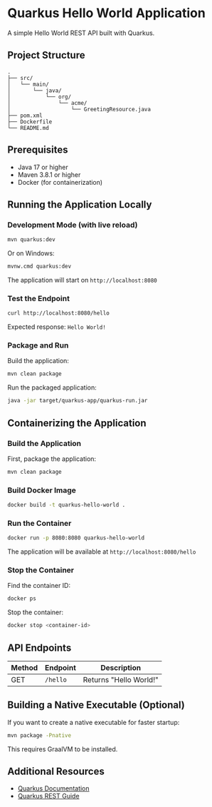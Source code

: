 # Quarkus Hello World Application

A simple Hello World REST API built with Quarkus.

## Project Structure

```
.
├── src/
│   └── main/
│       └── java/
│           └── org/
│               └── acme/
│                   └── GreetingResource.java
├── pom.xml
├── Dockerfile
└── README.md
```

## Prerequisites

- Java 17 or higher
- Maven 3.8.1 or higher
- Docker (for containerization)

## Running the Application Locally

### Development Mode (with live reload)

```bash
mvn quarkus:dev
```

Or on Windows:

```bash
mvnw.cmd quarkus:dev
```

The application will start on `http://localhost:8080`

### Test the Endpoint

```bash
curl http://localhost:8080/hello
```

Expected response: `Hello World!`

### Package and Run

Build the application:

```bash
mvn clean package
```

Run the packaged application:

```bash
java -jar target/quarkus-app/quarkus-run.jar
```

## Containerizing the Application

### Build the Application

First, package the application:

```bash
mvn clean package
```

### Build Docker Image

```bash
docker build -t quarkus-hello-world .
```

### Run the Container

```bash
docker run -p 8080:8080 quarkus-hello-world
```

The application will be available at `http://localhost:8080/hello`

### Stop the Container

Find the container ID:

```bash
docker ps
```

Stop the container:

```bash
docker stop <container-id>
```

## API Endpoints

| Method | Endpoint | Description |
|--------|----------|-------------|
| GET    | `/hello` | Returns "Hello World!" |

## Building a Native Executable (Optional)

If you want to create a native executable for faster startup:

```bash
mvn package -Pnative
```

This requires GraalVM to be installed.

## Additional Resources

- [Quarkus Documentation](https://quarkus.io/guides/)
- [Quarkus REST Guide](https://quarkus.io/guides/resteasy-reactive)

